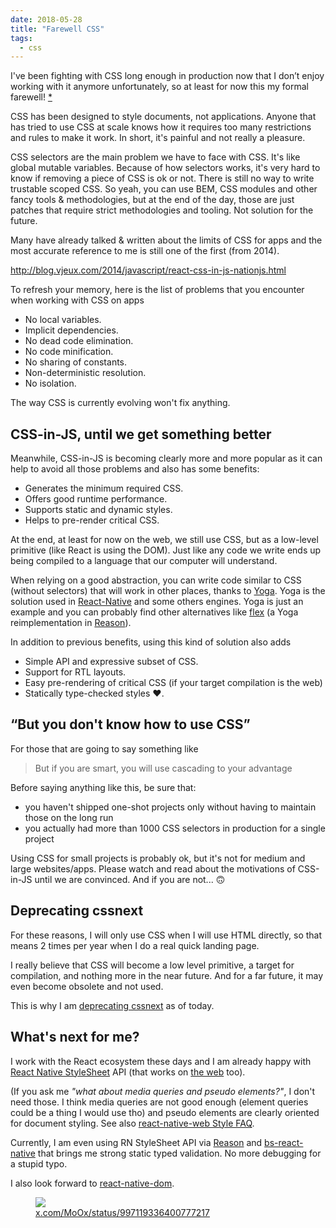 ```yaml
---
date: 2018-05-28
title: "Farewell CSS"
tags:
  - css
---
```


I've been fighting with CSS long enough in production now that I don’t enjoy
working with it anymore unfortunately, so at least for now this my formal
farewell! [\*](https://medium.com/@tjholowaychuk/farewell-node-js-4ba9e7f3e52b)

CSS has been designed to style documents, not applications. Anyone that has
tried to use CSS at scale knows how it requires too many restrictions and rules
to make it work. In short, it's painful and not really a pleasure.

CSS selectors are the main problem we have to face with CSS. It's like global
mutable variables. Because of how selectors works, it's very hard to know if
removing a piece of CSS is ok or not. There is still no way to write trustable
scoped CSS. So yeah, you can use BEM, CSS modules and other fancy tools &
methodologies, but at the end of the day, those are just patches that require
strict methodologies and tooling. Not solution for the future.

Many have already talked & written about the limits of CSS for apps and the most
accurate reference to me is still one of the first (from 2014).

http://blog.vjeux.com/2014/javascript/react-css-in-js-nationjs.html

To refresh your memory, here is the list of problems that you encounter when
working with CSS on apps

- No local variables.
- Implicit dependencies.
- No dead code elimination.
- No code minification.
- No sharing of constants.
- Non-deterministic resolution.
- No isolation.

The way CSS is currently evolving won't fix anything.

## CSS-in-JS, until we get something better

Meanwhile, CSS-in-JS is becoming clearly more and more popular as it can help to
avoid all those problems and also has some benefits:

- Generates the minimum required CSS.
- Offers good runtime performance.
- Supports static and dynamic styles.
- Helps to pre-render critical CSS.

At the end, at least for now on the web, we still use CSS, but as a low-level
primitive (like React is using the DOM). Just like any code we write ends up
being compiled to a language that our computer will understand.

When relying on a good abstraction, you can write code similar to CSS (without
selectors) that will work in other places, thanks to
[Yoga](http://yogalayout.com). Yoga is the solution used in
[React-Native](http://facebook.github.io/react-native/) and some others engines.
Yoga is just an example and you can probably find other alternatives like
[flex](https://github.com/jordwalke/flex) (a Yoga reimplementation in
[Reason](https://reasonml.github.io/)).

In addition to previous benefits, using this kind of solution also adds

- Simple API and expressive subset of CSS.
- Support for RTL layouts.
- Easy pre-rendering of critical CSS (if your target compilation is the web)
- Statically type-checked styles ♥️.

## “But you don't know how to use CSS”

For those that are going to say something like

> But if you are smart, you will use cascading to your advantage

Before saying anything like this, be sure that:

- you haven't shipped one-shot projects only without having to maintain those on
  the long run
- you actually had more than 1000 CSS selectors in production for a single
  project

Using CSS for small projects is probably ok, but it's not for medium and large
websites/apps. Please watch and read about the motivations of CSS-in-JS until we
are convinced. And if you are not... 🙃

## Deprecating cssnext

For these reasons, I will only use CSS when I will use HTML directly, so that
means 2 times per year when I do a real quick landing page.

I really believe that CSS will become a low level primitive, a target for
compilation, and nothing more in the near future. And for a far future, it may
even become obsolete and not used.

This is why I am [deprecating cssnext](/blog/deprecating-cssnext/) as of today.

## What's next for me?

I work with the React ecosystem these days and I am already happy with
[React Native StyleSheet](http://facebook.github.io/react-native/docs/stylesheet.html)
API (that works on [the web](https://github.com/necolas/react-native-web) too).

(If you ask me _"what about media queries and pseudo elements?"_, I don't need
those. I think media queries are not good enough (element queries could be a
thing I would use tho) and pseudo elements are clearly oriented for document
styling. See also
[react-native-web Style FAQ](https://github.com/necolas/react-native-web/blob/master/website/guides/style.md#faqs).

Currently, I am even using RN StyleSheet API via
[Reason](https://reasonml.github.io/) and
[bs-react-native](https://github.com/reasonml-community/bs-react-native) that
brings me strong static typed validation. No more debugging for a stupid typo.

I also look forward to
[react-native-dom](https://github.com/vincentriemer/react-native-dom).

<figure class="flex-media--unknown">
  <img class="flex-media__item" src="/media/yoga-in-webassembly.jpg" />
  <figcaption><a href="https://x.com/MoOx/status/997119336400777217">x.com/MoOx/status/997119336400777217</a></figcaption>
</figure>
